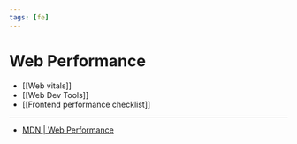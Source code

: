 ```yaml
---
tags: [fe]
---
```


# Web Performance

- [[Web vitals]]
- [[Web Dev Tools]]
- [[Frontend performance checklist]]

---

- [MDN | Web Performance](https://developer.mozilla.org/en-US/docs/Web/Performance)


